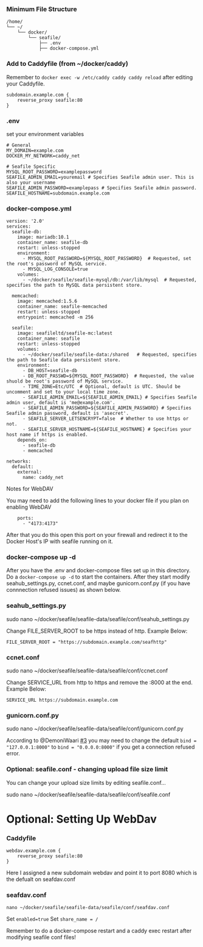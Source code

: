 ### Minimum File Structure
```
/home/
└── ~/
    └── docker/
        └── seafile/
            ├── .env
            ├── docker-compose.yml
```

### Add to Caddyfile (from ~/docker/caddy)
Remember to `docker exec -w /etc/caddy caddy caddy reload` after editing your Caddyfile.
```
subdomain.example.com {
    reverse_proxy seafile:80
}
```

### .env
set your environment variables
```
# General
MY_DOMAIN=example.com
DOCKER_MY_NETWORK=caddy_net

# Seafile Specific
MYSQL_ROOT_PASSWORD=examplepassword
SEAFILE_ADMIN_EMAIL=youremail # Specifies Seafile admin user. This is also your username
SEAFILE_ADMIN_PASSWORD=examplepass # Specifies Seafile admin password.
SEAFILE_HOSTNAME=subdomain.example.com
```

### docker-compose.yml
```
version: '2.0'
services:
  seafile-db:
    image: mariadb:10.1
    container_name: seafile-db
    restart: unless-stopped
    environment:
      - MYSQL_ROOT_PASSWORD=${MYSQL_ROOT_PASSWORD}  # Requested, set the root's password of MySQL service.
      - MYSQL_LOG_CONSOLE=true
    volumes:
      - ~/docker/seafile/seafile-mysql/db:/var/lib/mysql  # Requested, specifies the path to MySQL data persistent store.

  memcached:
    image: memcached:1.5.6
    container_name: seafile-memcached
    restart: unless-stopped
    entrypoint: memcached -m 256

  seafile:
    image: seafileltd/seafile-mc:latest
    container_name: seafile
    restart: unless-stopped
    volumes:
      - ~/docker/seafile/seafile-data:/shared   # Requested, specifies the path to Seafile data persistent store.
    environment:
      - DB_HOST=seafile-db
      - DB_ROOT_PASSWD=${MYSQL_ROOT_PASSWORD}  # Requested, the value shuold be root's password of MySQL service.
      - TIME_ZONE=Etc/UTC  # Optional, default is UTC. Should be uncomment and set to your local time zone.
      - SEAFILE_ADMIN_EMAIL=${SEAFILE_ADMIN_EMAIL} # Specifies Seafile admin user, default is 'me@example.com'.
      - SEAFILE_ADMIN_PASSWORD=${SEAFILE_ADMIN_PASSWORD} # Specifies Seafile admin password, default is 'asecret'.
      - SEAFILE_SERVER_LETSENCRYPT=false  # Whether to use https or not.
      - SEAFILE_SERVER_HOSTNAME=${SEAFILE_HOSTNAME} # Specifies your host name if https is enabled.
    depends_on:
      - seafile-db
      - memcached

networks:
  default:
    external:
      name: caddy_net
```

Notes for WebDAV

You may need to add the following lines to your docker file if you plan on enabling WebDAV
```
    ports:
      - "4173:4173"
```
After that you do this open this port on your firewall and redirect it to the Docker Host's IP with seafile running on it.

### docker-compose up -d
After you have the .env and docker-compose files set up in this directory. Do a ```docker-compose up -d``` to start the containers. After they start modify seahub_settings.py, ccnet.conf, and maybe gunicorn.conf.py (if you have connnection refused issues) as shown below.

### seahub_settings.py
sudo nano ~/docker/seafile/seafile-data/seafile/conf/seahub_settings.py

Change FILE_SERVER_ROOT to be https instead of http.
Example Below:
```
FILE_SERVER_ROOT = "https://subdomain.example.com/seafhttp"
```

### ccnet.conf
sudo nano ~/docker/seafile/seafile-data/seafile/conf/ccnet.conf

Change SERVICE_URL from http to https and remove the :8000 at the end.
Example Below:
```
SERVICE_URL https://subdomain.example.com
```

### gunicorn.conf.py
sudo nano ~/docker/seafile/seafile-data/seafile/conf/gunicorn.conf.py

According to @DemoniWaari [#3](https://github.com/StarWhiz/docker_deployment_notes/issues/3) you may need to change the default `bind = "127.0.0.1:8000"` to `bind = "0.0.0.0:8000"` if you get a connection refused error.

### Optional: seafile.conf - changing upload file size limit
You can change your upload size limits by editing seafile.conf...

sudo nano ~/docker/seafile/seafile-data/seafile/conf/seafile.conf


# Optional: Setting Up WebDav

### Caddyfile
```
webdav.example.com {
	reverse_proxy seafile:80
}
```
Here I assigned a new subdomain webdav and point it to port 8080 which is the defualt on seafdav.conf

### seafdav.conf
```
nano ~/docker/seafile/seafile-data/seafile/conf/seafdav.conf
```
Set ```enabled=true```
Set ```share_name = /```

Remember to do a docker-compose restart and a caddy exec restart after modifying seafile conf files!
